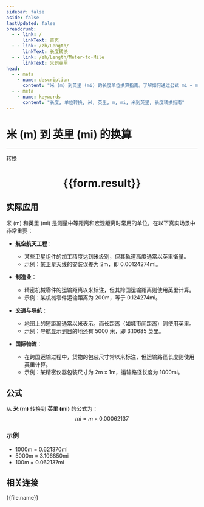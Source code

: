 ```yaml
---
sidebar: false
aside: false
lastUpdated: false
breadcrumb:
  - - link: /
      linkText: 首页
  - - link: /zh/Length/
      linkText: 长度转换
  - - link: /zh/Length/Meter-to-Mile
      linkText: 米到英里
head:
  - - meta
    - name: description
      content: "米 (m) 到英里 (mi) 的长度单位换算指南。了解如何通过公式 mi = m × 0.00062137 转换为英里。"
  - - meta
    - name: keywords
      content: "长度, 单位转换, 米, 英里, m, mi, 米到英里, 长度转换指南"
---
```

# 米 (m) 到 英里 (mi) 的换算
---
<script setup>
import { onMounted, reactive, inject, ref } from 'vue'
import { NButton, NForm, NFormItem, NInput, NInputNumber, NSelect, NCard, useMessage,NGrid ,NGi } from 'naive-ui'
import { defineClientComponent } from 'vitepress'
import { Length } from '../../files';

const convert = inject('convert')

const form = reactive({
  number: null,
  result: '',
})

const convertHandler = () => {
  if (form.number !== null && !isNaN(form.number)) {
    const convertedValue = parseFloat(form.number) * 0.00062137
    form.result = `${form.number}m = ${convertedValue.toFixed(6)}mi`
  } else {
    form.result = '请输入有效的数值。'
  }
}
</script>

<n-form size="large" :model="form">
  <n-form-item label="米 (m)">
    <n-input-number v-model:value="form.number" placeholder="输入米" style="width: 100%" />
  </n-form-item>
  <n-form-item>
    <n-button type="primary" @click="convertHandler" block>转换</n-button>
  </n-form-item>
</n-form>

<n-card  embedded :bordered="false" hoverable>
  <div  style="text-align:center">
    <h1>{{form.result}}</h1>
  </div>
</n-card>

## 实际应用

米 (m) 和英里 (mi) 是测量中等距离和宏观距离时常用的单位，在以下真实场景中非常重要：

- **航空航天工程**：
  - 某些卫星组件的加工精度达到米级别，但其轨道高度通常以英里衡量。
  - 示例：某卫星天线的安装误差为 2m，即 0.00124274mi。

- **制造业**：
  - 精密机械零件的运输距离以米标注，但其跨国运输距离则使用英里计算。
  - 示例：某机械零件运输距离为 200m，等于 0.124274mi。

- **交通与导航**：
  - 地图上的短距离通常以米表示，而长距离（如城市间距离）则使用英里。
  - 示例：导航显示到目的地还有 5000 米，即 3.10685 英里。

- **国际物流**：
  - 在跨国运输过程中，货物的包装尺寸常以米标注，但运输路径长度则使用英里计算。
  - 示例：某精密仪器包装尺寸为 2m x 1m，运输路径长度为 1000mi。

## 公式

从 **米 (m)** 转换到 **英里 (mi)** 的公式为：
$$ mi = m \times 0.00062137 $$

### 示例
- 1000m = 0.621370mi
- 5000m = 3.106850mi
- 100m = 0.062137mi

## 相关连接
<n-grid x-gap="12" :cols="4">
  <n-gi v-for="(file, index) in Length" :key="index">
    <n-button
      text
      tag="a"
      :href="file.path"
      type="primary"
    >
      {{file.name}}
    </n-button>
  </n-gi>
</n-grid>